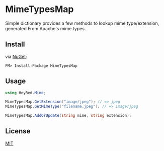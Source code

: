 # MimeTypesMap
Simple dictionary provides a few methods to lookup mime type/extension, generated From Apache's mime.types.

## Install
via [NuGet](https://www.nuget.org/packages/MimeTypesMap):
```
PM> Install-Package MimeTypesMap
```

## Usage
```C#
using HeyRed.Mime;

MimeTypesMap.GetExtension("image/jpeg"); // => jpeg
MimeTypesMap.GetMimeType("filename.jpeg"); // => image/jpeg

MimeTypesMap.AddOrUpdate(string mime, string extension);
```

## License
[MIT](\LICENSE)
